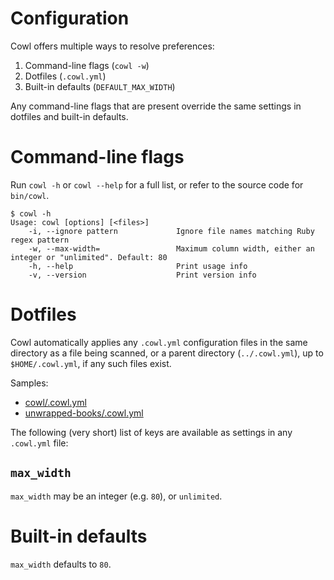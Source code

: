 # Configuration

Cowl offers multiple ways to resolve preferences:

1. Command-line flags (`cowl -w`)
2. Dotfiles (`.cowl.yml`)
3. Built-in defaults (`DEFAULT_MAX_WIDTH`)

Any command-line flags that are present override the same settings in dotfiles and built-in defaults.

# Command-line flags

Run `cowl -h` or `cowl --help` for a full list, or refer to the source code for `bin/cowl`.

```
$ cowl -h
Usage: cowl [options] [<files>]
    -i, --ignore pattern             Ignore file names matching Ruby regex pattern
    -w, --max-width=                 Maximum column width, either an integer or "unlimited". Default: 80
    -h, --help                       Print usage info
    -v, --version                    Print version info
```

# Dotfiles

Cowl automatically applies any `.cowl.yml` configuration files in the same directory as a file being scanned, or a parent directory (`../.cowl.yml`), up to `$HOME/.cowl.yml`, if any such files exist.

Samples:

* [cowl/.cowl.yml](https://github.com/mcandre/cowl/blob/master/.cowl.yml)
* [unwrapped-books/.cowl.yml](https://github.com/mcandre/cowl/blob/master/examples/unwrapped-bookx/.cowl.yml)

The following (very short) list of keys are available as settings in any `.cowl.yml` file:

## `max_width`

`max_width` may be an integer (e.g. `80`), or `unlimited`.

# Built-in defaults

`max_width` defaults to `80`.

